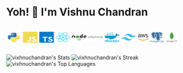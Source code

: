 # Yoh! 🤚 I'm Vishnu Chandran

<div style="display: inline_block"><br>
  <img align="center" alt="vix-Python" height="30" width="40" src="https://raw.githubusercontent.com/devicons/devicon/master/icons/python/python-original.svg">
  <img align="center" alt="vix-Js" height="30" width="40" src="https://raw.githubusercontent.com/devicons/devicon/master/icons/javascript/javascript-plain.svg">
  <img align="center" alt="vix-Ts" height="30" width="40" src="https://raw.githubusercontent.com/devicons/devicon/master/icons/typescript/typescript-plain.svg">
  <img align="center" alt="vix-React" height="30" width="40" src="https://raw.githubusercontent.com/devicons/devicon/master/icons/react/react-original.svg">
  <img align="center" alt="vix-Nodejs" height="30" width="40" src="https://raw.githubusercontent.com/devicons/devicon/master/icons/nodejs/nodejs-original-wordmark.svg">
  <img align="center" alt="vix-Express" height="30" width="40" src="https://raw.githubusercontent.com/devicons/devicon/master/icons/express/express-original-wordmark.svg">
    <img align="center" alt="vix-Postgres" height="30" width="40" src="https://raw.githubusercontent.com/devicons/devicon/master/icons/docker/docker-plain-wordmark.svg">
  <img align="center" alt="vix-Docker" height="30" width="40" src="https://raw.githubusercontent.com/devicons/devicon/master/icons/tailwindcss/tailwindcss-original.svg">
   <img align="center" alt="aws" width="30" height="30" src="https://raw.githubusercontent.com/devicons/devicon/master/icons/amazonwebservices/amazonwebservices-original-wordmark.svg" />
  <img align="center" alt="vix-Docker" height="30" width="40" src="https://raw.githubusercontent.com/devicons/devicon/master/icons/postgresql/postgresql-plain-wordmark.svg">
  <img align="center" alt="aws" width="30" height="30"  src="https://raw.githubusercontent.com/devicons/devicon/master/icons/mongodb/mongodb-original-wordmark.svg" />
</div>
  <br/>

![vixhnuchandran's Stats](https://github-readme-stats.vercel.app/api?username=vixhnuchandran&theme=tokyonight&show_icons=true&hide_border=true&count_private=true)
![vixhnuchandran's Streak](https://github-readme-streak-stats.herokuapp.com/?user=vixhnuchandran&theme=tokyonight&hide_border=true)
![vixhnuchandran's Top Languages](https://github-readme-stats.vercel.app/api/top-langs/?username=vixhnuchandran&theme=tokyonight&show_icons=true&hide_border=true&layout=compact)
